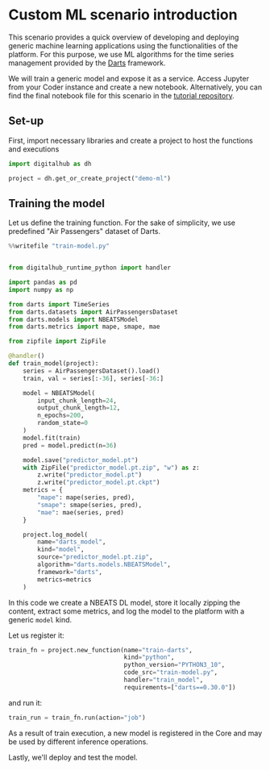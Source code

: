 # Custom ML scenario introduction

This scenario provides a quick overview of developing and deploying generic machine learning applications using the functionalities of the platform. For this purpose, we use ML algorithms for the time series management provided by the [Darts](https://unit8co.github.io/darts/) framework.

We will train a generic model and expose it as a service. Access Jupyter from your Coder instance and create a new notebook. Alternatively, you can find the final notebook file for this scenario in the [tutorial repository](https://github.com/scc-digitalhub/digitalhub-tutorials/tree/main/s6-custom-ml-model).

## Set-up

First, import necessary libraries and create a project to host the functions and executions

```python
import digitalhub as dh

project = dh.get_or_create_project("demo-ml")
```

## Training the model

Let us define the training function. For the sake of simplicity, we use predefined "Air Passengers" dataset of Darts.

``` python
%%writefile "train-model.py"


from digitalhub_runtime_python import handler

import pandas as pd
import numpy as np

from darts import TimeSeries
from darts.datasets import AirPassengersDataset
from darts.models import NBEATSModel
from darts.metrics import mape, smape, mae

from zipfile import ZipFile

@handler()
def train_model(project):
    series = AirPassengersDataset().load()
    train, val = series[:-36], series[-36:]

    model = NBEATSModel(
        input_chunk_length=24,
        output_chunk_length=12,
        n_epochs=200,
        random_state=0
    )
    model.fit(train)
    pred = model.predict(n=36)

    model.save("predictor_model.pt")
    with ZipFile("predictor_model.pt.zip", "w") as z:
        z.write("predictor_model.pt")
        z.write("predictor_model.pt.ckpt")
    metrics = {
        "mape": mape(series, pred),
        "smape": smape(series, pred),
        "mae": mae(series, pred)
    }

    project.log_model(
        name="darts_model",
        kind="model",
        source="predictor_model.pt.zip",
        algorithm="darts.models.NBEATSModel",
        framework="darts",
        metrics=metrics
    )
```

In this code we create a NBEATS DL model, store it locally zipping the content, extract some metrics, and log the model to the platform
with a generic ``model`` kind.

Let us register it:

``` python
train_fn = project.new_function(name="train-darts",
                                kind="python",
                                python_version="PYTHON3_10",
                                code_src="train-model.py",
                                handler="train_model",
                                requirements=["darts==0.30.0"])
```

and run it:

``` python
train_run = train_fn.run(action="job")
```

As a result of train execution, a new model is registered in the Core and may be used by different inference operations.

Lastly, we'll deploy and test the model.
